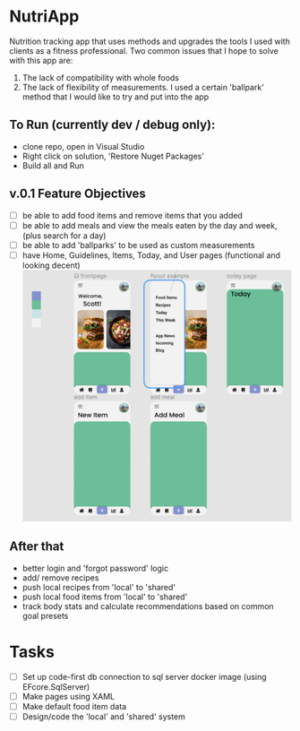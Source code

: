 # NutriApp
Nutrition tracking app that uses methods and upgrades the tools I used with clients as a fitness professional. 
Two common issues that I hope to solve with this app are:
1) The lack of compatibility with whole foods
2) The lack of flexibility of measurements. I used a certain 'ballpark' method that I would like to try and put into the app

## To Run (currently dev / debug only):
- clone repo, open in Visual Studio
- Right click on solution, 'Restore Nuget Packages'
- Build all and Run

## v.0.1 Feature Objectives
- [ ] be able to add food items and remove items that you added
- [ ] be able to add meals and view the meals eaten by the day and week, (plus search for a day)
- [ ] be able to add 'ballparks' to be used as custom measurements
- [ ] have Home, Guidelines, Items, Today, and User pages (functional and looking decent)
![What is this](mockup1.png)

## After that
- better login and 'forgot password' logic
- add/ remove recipes
- push local recipes from 'local' to 'shared'
- push local food items from 'local' to 'shared'
- track body stats and calculate recommendations based on common goal presets

# Tasks
- [ ] Set up code-first db connection to sql server docker image (using EFcore.SqlServer)
- [ ] Make pages using XAML
- [ ] Make default food item data
- [ ] Design/code the 'local' and 'shared' system 
